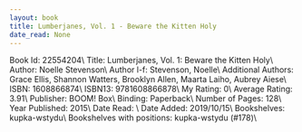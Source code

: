 ```yaml
---
layout: book
title: Lumberjanes, Vol. 1 - Beware the Kitten Holy
date_read: None
---
```


Book Id: 22554204\ 
Title: Lumberjanes, Vol. 1: Beware the Kitten Holy\ 
Author: Noelle Stevenson\ 
Author l-f: Stevenson, Noelle\ 
Additional Authors: Grace Ellis, Shannon Watters, Brooklyn Allen, Maarta Laiho, Aubrey Aiese\ 
ISBN: 1608866874\ 
ISBN13: 9781608866878\ 
My Rating: 0\ 
Average Rating: 3.91\ 
Publisher: BOOM! Box\ 
Binding: Paperback\ 
Number of Pages: 128\ 
Year Published: 2015\ 
Date Read: \ 
Date Added: 2019/10/15\ 
Bookshelves: kupka-wstydu\ 
Bookshelves with positions: kupka-wstydu (#178)\ 

